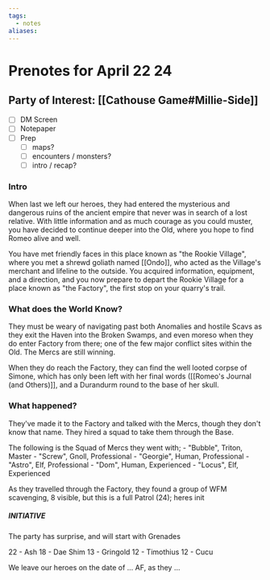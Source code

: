 ```yaml
---
tags:
  - notes
aliases:
---
```


# Prenotes for April 22 24
## Party of Interest: [[Cathouse Game#Millie-Side]]
- [ ] DM Screen
- [ ] Notepaper
- [ ] Prep
	- [ ] maps?
	- [ ] encounters / monsters?
	- [ ] intro / recap?

### Intro
When last we left our heroes, they had entered the mysterious and dangerous ruins of the ancient empire that never was in search of a lost relative. With little information and as much courage as you could muster, you have decided to continue deeper into the Old, where you hope to find Romeo alive and well.

You have met friendly faces in this place known as "the Rookie Village", where you met a shrewd goliath named [[Ondo]], who acted as the Village's merchant and lifeline to the outside. You acquired information, equipment, and a direction, and you now prepare to depart the Rookie Village for a place known as "the Factory", the first stop on your quarry's trail.

### What does the World Know?

They must be weary of navigating past both Anomalies and hostile Scavs as they exit the Haven into the Broken Swamps, and even moreso when they do enter Factory from there; one of the few major conflict sites within the Old. The Mercs are still winning. 

When they do reach the Factory, they can find the well looted corpse of Simone, which has only been left with her final words ([[Romeo's Journal (and Others)]], and a Durandurm round to the base of her skull. 

### What happened?
They've made it to the Factory and talked with the Mercs, though they don't know that name. They hired a squad to take them through the Base.

The following is the Squad of Mercs they went with;
	- "Bubble", Triton, Master
	- "Screw", Gnoll, Professional
	- "Georgie", Human, Professional
	- "Astro", Elf, Professional
	- "Dom", Human, Experienced
	- "Locus", Elf, Experienced

As they travelled through the Factory, they found a group of WFM scavenging, 8 visible, but this is a full Patrol (24); heres init

##### INITIATIVE
The party has surprise, and will start with Grenades

22 - Ash
18 - Dae Shim
13 - Gringold
12 - Timothius
12 - Cucu


We leave our heroes on the date of ... AF, as they ...